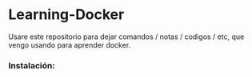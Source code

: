 # Learning-Docker
Usare este repositorio para dejar comandos / notas / codigos / etc, que vengo usando para aprender docker.

### Instalación:
